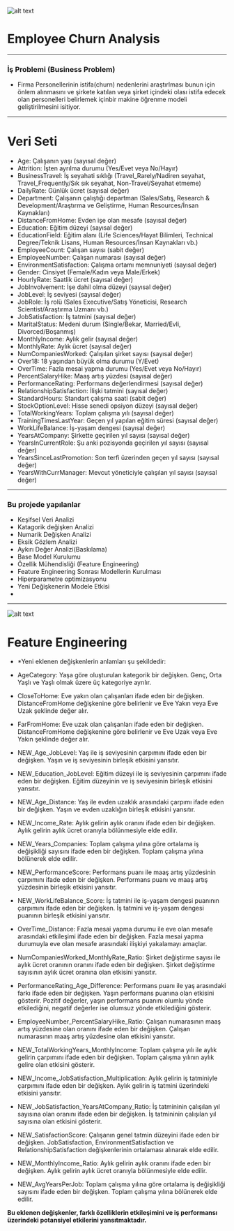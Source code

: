 ![alt text](https://blogimages.softwaresuggest.com/blog/wp-content/uploads/2022/03/01151715/Essential-Reasons-to-Choose-Cloud-Based-HR-Software-02.png)

# Employee Churn Analysis
---
### İş Problemi (Business Problem)
- Firma Personellerinin istifa(churn) nedenlerini araştırlması bunun için önlem alınmasını ve şirkete katılan 
veya şirket içindeki olası istifa edecek olan personelleri belirlemek içinbir  makine öğrenme modeli geliştirilmesini isitiyor.
---
# Veri Seti 

- Age: Çalışanın yaşı (sayısal değer)
- Attrition: İşten ayrılma durumu (Yes/Evet veya No/Hayır)
- BusinessTravel: İş seyahati sıklığı (Travel_Rarely/Nadiren seyahat, Travel_Frequently/Sık sık seyahat, Non-Travel/Seyahat etmeme)
- DailyRate: Günlük ücret (sayısal değer)
- Department: Çalışanın çalıştığı departman (Sales/Satış, Research & Development/Araştırma ve Geliştirme, Human Resources/İnsan Kaynakları)
- DistanceFromHome: Evden işe olan mesafe (sayısal değer)
- Education: Eğitim düzeyi (sayısal değer)
- EducationField: Eğitim alanı (Life Sciences/Hayat Bilimleri, Technical Degree/Teknik Lisans, Human Resources/İnsan Kaynakları vb.)
- EmployeeCount: Çalışan sayısı (sabit değer)
- EmployeeNumber: Çalışan numarası (sayısal değer)
- EnvironmentSatisfaction: Çalışma ortamı memnuniyeti (sayısal değer)
- Gender: Cinsiyet (Female/Kadın veya Male/Erkek)
- HourlyRate: Saatlik ücret (sayısal değer)
- JobInvolvement: İşe dahil olma düzeyi (sayısal değer)
- JobLevel: İş seviyesi (sayısal değer)
- JobRole: İş rolü (Sales Executive/Satış Yöneticisi, Research Scientist/Araştırma Uzmanı vb.)
- JobSatisfaction: İş tatmini (sayısal değer)
- MaritalStatus: Medeni durum (Single/Bekar, Married/Evli, Divorced/Boşanmış)
- MonthlyIncome: Aylık gelir (sayısal değer)
- MonthlyRate: Aylık ücret (sayısal değer)
- NumCompaniesWorked: Çalışılan şirket sayısı (sayısal değer)
- Over18: 18 yaşından büyük olma durumu (Y/Evet)
- OverTime: Fazla mesai yapma durumu (Yes/Evet veya No/Hayır)
- PercentSalaryHike: Maaş artış yüzdesi (sayısal değer)
- PerformanceRating: Performans değerlendirmesi (sayısal değer)
- RelationshipSatisfaction: İlişki tatmini (sayısal değer)
- StandardHours: Standart çalışma saati (sabit değer)
- StockOptionLevel: Hisse senedi opsiyon düzeyi (sayısal değer)
- TotalWorkingYears: Toplam çalışma yılı (sayısal değer)
- TrainingTimesLastYear: Geçen yıl yapılan eğitim süresi (sayısal değer)
- WorkLifeBalance: İş-yaşam dengesi (sayısal değer)
- YearsAtCompany: Şirkette geçirilen yıl sayısı (sayısal değer)
- YearsInCurrentRole: Şu anki pozisyonda geçirilen yıl sayısı (sayısal değer)
- YearsSinceLastPromotion: Son terfi üzerinden geçen yıl sayısı (sayısal değer)
- YearsWithCurrManager: Mevcut yöneticiyle çalışılan yıl sayısı (sayısal değer)

---

### Bu projede yapılanlar
- Keşifsel Veri Analizi
- Katagorik değişken Analizi
- Numarik Değişken Analizi
- Eksik Gözlem Analizi
- Aykırı Değer Analizi(Baskılama)
- Base Model Kurulumu
- Özellik Mühendisliği (Feature Engineering)
- Feature Engineering Sonrası Modellerin Kurulması
- Hiperparametre optimizasyonu
- Yeni Değişkenerin Modele Etkisi
-
---

![alt text](https://editor.analyticsvidhya.com/uploads/27422asda.jpg)

# Feature Engineering


- *Yeni eklenen değişkenlerin anlamları şu şekildedir:

* AgeCategory: Yaşa göre oluşturulan kategorik bir değişken. Genç, Orta Yaşlı ve Yaşlı olmak üzere üç kategoriye ayrılır.

* CloseToHome: Eve yakın olan çalışanları ifade eden bir değişken. DistanceFromHome değişkenine göre belirlenir ve Eve Yakın veya Eve Uzak şeklinde değer alır.

* FarFromHome: Eve uzak olan çalışanları ifade eden bir değişken. DistanceFromHome değişkenine göre belirlenir ve Eve Uzak veya Eve Yakın şeklinde değer alır.

*  NEW_Age_JobLevel: Yaş ile iş seviyesinin çarpımını ifade eden bir değişken. Yaşın ve iş seviyesinin birleşik etkisini yansıtır.

* NEW_Education_JobLevel: Eğitim düzeyi ile iş seviyesinin çarpımını ifade eden bir değişken. Eğitim düzeyinin ve iş seviyesinin birleşik etkisini yansıtır.

* NEW_Age_Distance: Yaş ile evden uzaklık arasındaki çarpımı ifade eden bir değişken. Yaşın ve evden uzaklığın birleşik etkisini yansıtır.

* NEW_Income_Rate: Aylık gelirin aylık oranını ifade eden bir değişken. Aylık gelirin aylık ücret oranıyla bölünmesiyle elde edilir.

* NEW_Years_Companies: Toplam çalışma yılına göre ortalama iş değişikliği sayısını ifade eden bir değişken. Toplam çalışma yılına bölünerek elde edilir.

* NEW_PerformanceScore: Performans puanı ile maaş artış yüzdesinin çarpımını ifade eden bir değişken. Performans puanı ve maaş artış yüzdesinin birleşik etkisini yansıtır.

* NEW_WorkLifeBalance_Score: İş tatmini ile iş-yaşam dengesi puanının çarpımını ifade eden bir değişken. İş tatmini ve iş-yaşam dengesi puanının birleşik etkisini yansıtır.

* OverTime_Distance: Fazla mesai yapma durumu ile eve olan mesafe arasındaki etkileşimi ifade eden bir değişken. Fazla mesai yapma durumuyla eve olan mesafe arasındaki ilişkiyi yakalamayı amaçlar.

* NumCompaniesWorked_MonthlyRate_Ratio: Şirket değiştirme sayısı ile aylık ücret oranının oranını ifade eden bir değişken. Şirket değiştirme sayısının aylık ücret oranına olan etkisini yansıtır.

* PerformanceRating_Age_Difference: Performans puanı ile yaş arasındaki farkı ifade eden bir değişken. Yaşın performans puanına olan etkisini gösterir. Pozitif değerler, yaşın performans puanını olumlu yönde etkilediğini, negatif değerler ise olumsuz yönde etkilediğini gösterir.

* EmployeeNumber_PercentSalaryHike_Ratio: Çalışan numarasının maaş artış yüzdesine olan oranını ifade eden bir değişken. Çalışan numarasının maaş artış yüzdesine olan etkisini yansıtır.

* NEW_TotalWorkingYears_MonthlyIncome: Toplam çalışma yılı ile aylık gelirin çarpımını ifade eden bir değişken. Toplam çalışma yılının aylık gelire olan etkisini gösterir.

* NEW_Income_JobSatisfaction_Multiplication: Aylık gelirin iş tatminiyle çarpımını ifade eden bir değişken. Aylık gelirin iş tatmini üzerindeki etkisini yansıtır.

* NEW_JobSatisfaction_YearsAtCompany_Ratio: İş tatmininin çalışılan yıl sayısına olan oranını ifade eden bir değişken. İş tatmininin çalışılan yıl sayısına olan etkisini gösterir.

* NEW_SatisfactionScore: Çalışanın genel tatmin düzeyini ifade eden bir değişken. JobSatisfaction, EnvironmentSatisfaction ve RelationshipSatisfaction değişkenlerinin ortalaması alınarak elde edilir.

* NEW_MonthlyIncome_Ratio: Aylık gelirin aylık oranını ifade eden bir değişken. Aylık gelirin aylık ücret oranıyla bölünmesiyle elde edilir.

* NEW_AvgYearsPerJob: Toplam çalışma yılına göre ortalama iş değişikliği sayısını ifade eden bir değişken. Toplam çalışma yılına bölünerek elde edilir.

**Bu eklenen değişkenler, farklı özelliklerin etkileşimini ve iş performansı üzerindeki potansiyel etkilerini yansıtmaktadır.**









